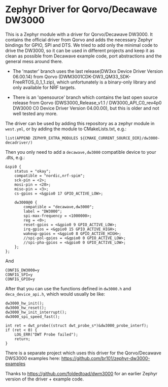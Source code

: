 # Zephyr Driver for Qorvo/Decawave DW3000

This is a Zephyr module with a driver for Qorvo/Decawave DW3000. It contains the
official driver from Qorvo and adds the necessary Zephyr bindings for GPIO,
SPI and DTS. We tried to add only the minimal code to drive the DW3000, so it
can be used in different projects and keep it as clean as possible from Decawave
example code, port abstractions and the general mess around there.

* The 'master' branch uses the last release(DW3xx Device Driver Version
06.00.14) from Qorvo (DWM3001CDK-DW3_QM33_SDK-FreeRTOS_0_1_1.zip),
which unfortunately is a binary-only library and only available for NRF targets.

* There is an 'opensource' branch which contains the last open source release
from Qorvo (DWS3000_Release_v1.1 / DW3000_API_C0_rev4p0 DW3000 C0 Device Driver
Version 04.00.00), but this is older and not well tested any more.

The driver can be used by adding this repository as a zephyr module in
`west.yml`, or by adding the module to CMakeLists.txt, e.g.:

```
list(APPEND ZEPHYR_EXTRA_MODULES ${CMAKE_CURRENT_SOURCE_DIR}/dw3000-decadriver/)
```

Then you only need to add a `decawave,dw3000` compatible device to your .dts, e.g.:

```
&spi0 {
	status = "okay";
	compatible = "nordic,nrf-spim";
	sck-pin = <2>;
	mosi-pin = <20>;
	miso-pin = <3>;
	cs-gpios = <&gpio0 17 GPIO_ACTIVE_LOW>;

	dw3000@0 {
		compatible = "decawave,dw3000";
		label = "DW3000";
		spi-max-frequency = <1000000>;
		reg = <0>;
		reset-gpios = <&gpio0 9 GPIO_ACTIVE_LOW>;
		irq-gpios = <&gpio0 15 GPIO_ACTIVE_HIGH>;
		wakeup-gpios = <&gpio0 8 GPIO_ACTIVE_HIGH>;
		//spi-pol-gpios = <&gpio0 0 GPIO_ACTIVE_LOW>;
		//spi-pha-gpios = <&gpio0 0 GPIO_ACTIVE_LOW>;
	};
};
```

And

```
CONFIG_DW3000=y
CONFIG_SPI=y
CONFIG_GPIO=y
```

After that you can use the functions defined in `dw3000.h` and `deca_device_api.h`,
which would usually be like: 

```
dw3000_hw_init();
dw3000_hw_reset();
dw3000_hw_init_interrupt();
dw3000_spi_speed_fast();

int ret = dwt_probe((struct dwt_probe_s*)&dw3000_probe_interf);
if (ret < 0) {
	LOG_ERR("DWT Probe failed");
	return;
}
```

There is a separate project which uses this driver for the Qorvo/Decawave DWS3000 
examples here: https://github.com/br101/zephyr-dw3000-examples

Thanks to https://github.com/foldedtoad/dwm3000 for an earlier Zephyr version of
the driver + example code.
